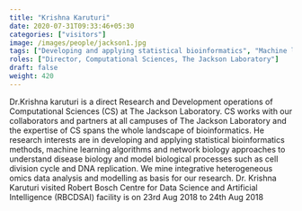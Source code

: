 ```yaml
---
title: "Krishna Karuturi"
date: 2020-07-31T09:33:46+05:30
categories: ["visitors"]
image: /images/people/jackson1.jpg
tags: ["Developing and applying statistical bioinformatics", "Machine learning algorithms", "Network biology approaches"]
roles: ["Director, Computational Sciences, The Jackson Laboratory"]
draft: false
weight: 420
---
```



Dr.Krishna karuturi is a direct Research and Development operations of Computational Sciences (CS) at The Jackson Laboratory. CS works with our collaborators and partners at all campuses of The Jackson Laboratory and the expertise of CS spans the whole landscape of bioinformatics. He research interests are in developing and applying statistical bioinformatics methods, machine learning algorithms and network biology approaches to understand disease biology and model biological processes such as cell division cycle and DNA replication.  We mine integrative heterogeneous omics data analysis and modelling as basis for our research. Dr. Krishna Karuturi visited Robert Bosch Centre for Data Science and Artificial Intelligence (RBCDSAI) facility is on 23rd Aug 2018 to 24th Aug 2018